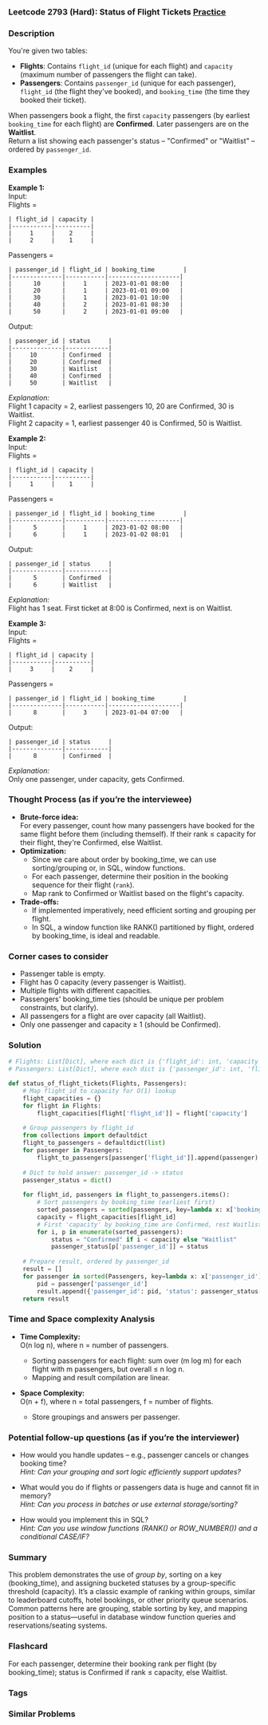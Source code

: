 ### Leetcode 2793 (Hard): Status of Flight Tickets [Practice](https://leetcode.com/problems/status-of-flight-tickets)

### Description  
You're given two tables:  
- **Flights**: Contains `flight_id` (unique for each flight) and `capacity` (maximum number of passengers the flight can take).
- **Passengers**: Contains `passenger_id` (unique for each passenger), `flight_id` (the flight they've booked), and `booking_time` (the time they booked their ticket).

When passengers book a flight, the first `capacity` passengers (by earliest `booking_time` for each flight) are **Confirmed**. Later passengers are on the **Waitlist**.  
Return a list showing each passenger's status – "Confirmed" or "Waitlist" – ordered by `passenger_id`.

### Examples  

**Example 1:**  
Input:  
Flights =  
```
| flight_id | capacity |
|-----------|----------|
|     1     |    2     |
|     2     |    1     |
```
Passengers =  
```
| passenger_id | flight_id | booking_time        |
|--------------|-----------|--------------------|
|      10      |     1     | 2023-01-01 08:00   |
|      20      |     1     | 2023-01-01 09:00   |
|      30      |     1     | 2023-01-01 10:00   |
|      40      |     2     | 2023-01-01 08:30   |
|      50      |     2     | 2023-01-01 09:00   |
```
Output:  
```
| passenger_id | status     |
|--------------|------------|
|     10       | Confirmed  |
|     20       | Confirmed  |
|     30       | Waitlist   |
|     40       | Confirmed  |
|     50       | Waitlist   |
```
*Explanation:*  
Flight 1 capacity = 2, earliest passengers 10, 20 are Confirmed, 30 is Waitlist.  
Flight 2 capacity = 1, earliest passenger 40 is Confirmed, 50 is Waitlist.

**Example 2:**  
Input:  
Flights =  
```
| flight_id | capacity |
|-----------|----------|
|     1     |    1     |
```
Passengers =  
```
| passenger_id | flight_id | booking_time        |
|--------------|-----------|--------------------|
|      5       |     1     | 2023-01-02 08:00   |
|      6       |     1     | 2023-01-02 08:01   |
```
Output:  
```
| passenger_id | status     |
|--------------|------------|
|      5       | Confirmed  |
|      6       | Waitlist   |
```
*Explanation:*  
Flight has 1 seat. First ticket at 8:00 is Confirmed, next is on Waitlist.

**Example 3:**  
Input:  
Flights =  
```
| flight_id | capacity |
|-----------|----------|
|     3     |    2     |
```
Passengers =  
```
| passenger_id | flight_id | booking_time        |
|--------------|-----------|--------------------|
|      8       |     3     | 2023-01-04 07:00   |
```
Output:  
```
| passenger_id | status     |
|--------------|------------|
|      8       | Confirmed  |
```
*Explanation:*  
Only one passenger, under capacity, gets Confirmed.

### Thought Process (as if you’re the interviewee)  
- **Brute-force idea:**  
  For every passenger, count how many passengers have booked for the same flight before them (including themself). If their rank ≤ capacity for their flight, they're Confirmed, else Waitlist.
- **Optimization:**  
  - Since we care about order by booking_time, we can use sorting/grouping or, in SQL, window functions.
  - For each passenger, determine their position in the booking sequence for their flight (`rank`).
  - Map rank to Confirmed or Waitlist based on the flight's capacity.
- **Trade-offs:**  
  - If implemented imperatively, need efficient sorting and grouping per flight.
  - In SQL, a window function like RANK() partitioned by flight, ordered by booking_time, is ideal and readable.

### Corner cases to consider  
- Passenger table is empty.
- Flight has 0 capacity (every passenger is Waitlist).
- Multiple flights with different capacities.
- Passengers' booking_time ties (should be unique per problem constraints, but clarify).
- All passengers for a flight are over capacity (all Waitlist).
- Only one passenger and capacity ≥ 1 (should be Confirmed).

### Solution

```python
# Flights: List[Dict], where each dict is {'flight_id': int, 'capacity': int}
# Passengers: List[Dict], where each dict is {'passenger_id': int, 'flight_id': int, 'booking_time': datetime string}

def status_of_flight_tickets(Flights, Passengers):
    # Map flight_id to capacity for O(1) lookup
    flight_capacities = {}
    for flight in Flights:
        flight_capacities[flight['flight_id']] = flight['capacity']
        
    # Group passengers by flight_id
    from collections import defaultdict
    flight_to_passengers = defaultdict(list)
    for passenger in Passengers:
        flight_to_passengers[passenger['flight_id']].append(passenger)
    
    # Dict to hold answer: passenger_id -> status
    passenger_status = dict()
    
    for flight_id, passengers in flight_to_passengers.items():
        # Sort passengers by booking_time (earliest first)
        sorted_passengers = sorted(passengers, key=lambda x: x['booking_time'])
        capacity = flight_capacities[flight_id]
        # First 'capacity' by booking_time are Confirmed, rest Waitlist
        for i, p in enumerate(sorted_passengers):
            status = "Confirmed" if i < capacity else "Waitlist"
            passenger_status[p['passenger_id']] = status
    
    # Prepare result, ordered by passenger_id
    result = []
    for passenger in sorted(Passengers, key=lambda x: x['passenger_id']):
        pid = passenger['passenger_id']
        result.append({'passenger_id': pid, 'status': passenger_status[pid]})
    return result
```

### Time and Space complexity Analysis  

- **Time Complexity:**  
  O(n log n), where n = number of passengers.  
  - Sorting passengers for each flight: sum over (m log m) for each flight with m passengers, but overall ≤ n log n.  
  - Mapping and result compilation are linear.

- **Space Complexity:**  
  O(n + f), where n = total passengers, f = number of flights.  
  - Store groupings and answers per passenger.

### Potential follow-up questions (as if you’re the interviewer)  

- How would you handle updates – e.g., passenger cancels or changes booking time?  
  *Hint: Can your grouping and sort logic efficiently support updates?*

- What would you do if flights or passengers data is huge and cannot fit in memory?  
  *Hint: Can you process in batches or use external storage/sorting?*

- How would you implement this in SQL?  
  *Hint: Can you use window functions (RANK() or ROW_NUMBER()) and a conditional CASE/IF?*

### Summary
This problem demonstrates the use of *group by*, sorting on a key (booking_time), and assigning bucketed statuses by a group-specific threshold (capacity). It’s a classic example of ranking within groups, similar to leaderboard cutoffs, hotel bookings, or other priority queue scenarios. Common patterns here are grouping, stable sorting by key, and mapping position to a status—useful in database window function queries and reservations/seating systems.


### Flashcard
For each passenger, determine their booking rank per flight (by booking_time); status is Confirmed if rank ≤ capacity, else Waitlist.

### Tags

### Similar Problems
